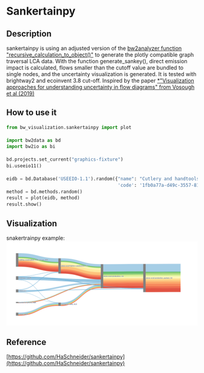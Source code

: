 # Sankertainpy

## Description

sankertainpy is using an adjusted version of the [bw2analyzer function "recursive_calculation_to_object()"](https://github.com/brightway-lca/brightway2-analyzer/blob/main/bw2analyzer/utils.py) to generate the plotly compatible graph traversal LCA data. With the function generate_sankey(), direct emission impact is calculated, flows smaller than the cutoff value are bundled to single nodes, and the uncertainty visualization is generated. It is tested with brightway2 and ecoinvent 3.8 cut-off.
Inspired by the paper [*"Visualization approaches for understanding uncertainty in flow diagrams" from Vosough et al (2019)](https://doi.org/10.1016/j.cola.2019.03.002)

## How to use it
```python
from bw_visualization.sankertainpy import plot

import bw2data as bd
import bw2io as bi

bd.projects.set_current("graphics-fixture")
bi.useeio11()

eidb = bd.Database('USEEIO-1.1').random({"name": "Cutlery and handtools; at manufacturer",
                                         'code': '1fb0a77a-d49c-3557-810c-a4db0e73bab6'})
method = bd.methods.random()
result = plot(eidb, method)
result.show()
```

## Visualization

snakertrainpy example:
![image info](sample_pictures/example_diagram.png)


## Reference
[https://github.com/HaSchneider/sankertainpy](https://github.com/HaSchneider/sankertainpy)
